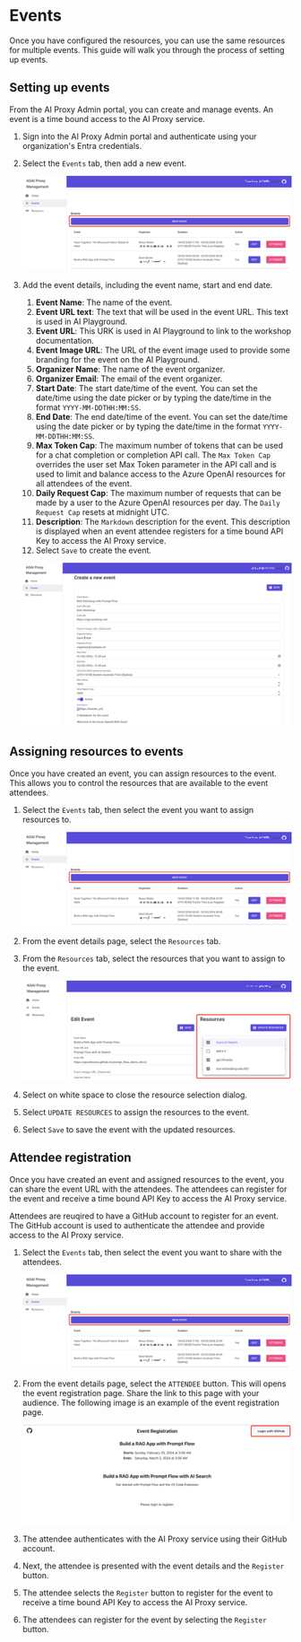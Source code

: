 # Events

Once you have configured the resources, you can use the same resources for multiple events. This guide will walk you through the process of setting up events.

## Setting up events

From the AI Proxy Admin portal, you can create and manage events. An event is a time bound access to the AI Proxy service.

1. Sign into the AI Proxy Admin portal and authenticate using your organization's Entra credentials.
1. Select the `Events` tab, then add a new event.

    ![](./media/proxy-events.png)

1. Add the event details, including the event name, start and end date.

    1. **Event Name**: The name of the event.
    1. **Event URL text**: The text that will be used in the event URL. This text is used in AI Playground.
    1. **Event URL**: This URK is used in AI Playground to link to the workshop documentation.
    1. **Event Image URL**: The URL of the event image used to provide some branding for the event on the AI Playground.
    1. **Organizer Name**: The name of the event organizer.
    1. **Organizer Email**: The email of the event organizer.
    1. **Start Date**: The start date/time of the event. You can set the date/time using the date picker or by typing the date/time in the format `YYYY-MM-DDTHH:MM:SS`.
    1. **End Date**: The end date/time of the event. You can set the date/time using the date picker or by typing the date/time in the format `YYYY-MM-DDTHH:MM:SS`.
    1. **Max Token Cap**: The maximum number of tokens that can be used for a chat completion or completion API call. The `Max Token Cap` overrides the user set Max Token parameter in the API call and is used to limit and balance access to the Azure OpenAI resources for all attendees of the event.
    1. **Daily Request Cap**: The maximum number of requests that can be made by a user to the Azure OpenAI resources per day. The `Daily Request Cap` resets at midnight UTC.
    1. **Description**: The `Markdown` description for the event. This description is displayed when an event attendee registers for a time bound API Key to access the AI Proxy service.
    1. Select `Save` to create the event.

    ![](./media/proxy-new-event.png)

## Assigning resources to events

Once you have created an event, you can assign resources to the event. This allows you to control the resources that are available to the event attendees.

1. Select the `Events` tab, then select the event you want to assign resources to.

    ![](./media/proxy-events.png)

1. From the event details page, select the `Resources` tab.
1. From the `Resources` tab, select the resources that you want to assign to the event.

    ![](./media/assign-resources.png)

1. Select on white space to close the resource selection dialog.
1. Select `UPDATE RESOURCES` to assign the resources to the event.
1. Select `Save` to save the event with the updated resources.

## Attendee registration

Once you have created an event and assigned resources to the event, you can share the event URL with the attendees. The attendees can register for the event and receive a time bound API Key to access the AI Proxy service.

Attendees are reuqired to have a GitHub account to register for an event. The GitHub account is used to authenticate the attendee and provide access to the AI Proxy service.

1. Select the `Events` tab, then select the event you want to share with the attendees.

    ![](./media/proxy-events.png)

1. From the event details page, select the `ATTENDEE` button. This will opens the event registration page. Share the link to this page with your audience. The following image is an example of the event registration page.

    ![](./media/attendee-registration.png)

1. The attendee authenticates with the AI Proxy service using their GitHub account.
1. Next, the attendee is presented with the event details and the `Register` button.
1. The attendee selects the `Register` button to register for the event to receive a time bound API Key to access the AI Proxy service.
1. The attendees can register for the event by selecting the `Register` button.
